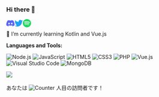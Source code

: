 <h3>Hi there 👋</h3>
<a href="https://discordapp.com/users/242183143564640258">
  <img align="left" alt="yukineko's Discord" width="22px" src="https://raw.githubusercontent.com/hideki0403/hideki0403/master/assets/discord.svg" />
</a>
<a href="https://twitter.com/hideki_0403">
  <img align="left" alt="yukineko's Twitter" width="22px" src="https://raw.githubusercontent.com/hideki0403/hideki0403/master/assets/twitter.svg" />
</a>
<a href="https://open.spotify.com/user/hideki030403">
  <img align="left" alt="yukineko's Spotify" width="22px" src="https://raw.githubusercontent.com/hideki0403/hideki0403/master/assets/spotify.svg" />
</a>
<br />
  
🌱 I’m currently learning Kotlin and Vue.js  

**Languages and Tools:**
<p>
<img alt="Node.js" src="https://img.shields.io/badge/-Node.js-339933?style=flat-square&logo=Node.js&logoColor=white"/>
<img alt="JavaScript" src="https://img.shields.io/badge/-JavaScript-F7B93E?style=flat-square&logo=JavaScript&logoColor=white"/>
<img alt="HTML5" src="https://img.shields.io/badge/-HTML5-E34F26?style=flat-square&logo=HTML5&logoColor=white"/>
<img alt="CSS3" src="https://img.shields.io/badge/-CSS3-1572B6?style=flat-square&logo=CSS3&logoColor=white"/>
<img alt="PHP" src="https://img.shields.io/badge/-PHP-777BB4?style=flat-square&logo=PHP&logoColor=white"/>
<img alt="Vue.js" src="https://img.shields.io/badge/-Vue.js-4FC08D?style=flat-square&logo=Vue.js&logoColor=white"/>
<img alt="Visual Studio Code" src="https://img.shields.io/badge/-Visual Studio Code-007ACC?style=flat-square&logo=Visual Studio Code&logoColor=white"/>
<img alt="MongoDB" src="https://img.shields.io/badge/-MongoDB-47A248?style=flat-square&logo=MongoDB&logoColor=white"/>
</p>

![](https://github-profile-summary-cards.vercel.app/api/cards/profile-details?username=hideki0403&theme=nord_dark)  
  
あなたは ![Counter](https://yukineko-counter.glitch.me/count.svg) 人目の訪問者です！